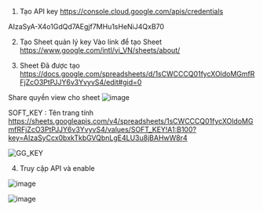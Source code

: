 
1) Tạo API key
https://console.cloud.google.com/apis/credentials

AIzaSyA-X4o1GdQd7AEgjf7MHu1sHeNiJ4QxB70

2) Tạo Sheet quản lý key
Vào link để tạo Sheet
https://www.google.com/intl/vi_VN/sheets/about/

3) Sheet Đã được tạo
https://docs.google.com/spreadsheets/d/1sCWCCCQ01fycXOldoMGmfRFjZcO3PtPJJY6v3YvyvS4/edit#gid=0

Share quyền view cho sheet
![image](https://user-images.githubusercontent.com/90098009/132624517-1ec13a10-1ff7-4f45-aa10-2d3702b212f1.png)


SOFT_KEY : Tên trang tính
https://sheets.googleapis.com/v4/spreadsheets/1sCWCCCQ01fycXOldoMGmfRFjZcO3PtPJJY6v3YvyvS4/values/SOFT_KEY!A1:B100?key=AIzaSyCcx0bxkTkbGVQbnLgE4LU3u8jBAHwW8r4

![GG_KEY](https://user-images.githubusercontent.com/90098009/132095430-c0ef3054-e0c3-485b-86d7-f9c746739fc8.png)

4)  Truy cập API và enable 


![image](https://user-images.githubusercontent.com/90098009/132623727-997e57a4-e362-4fe6-bba5-ba2f739700fb.png)



![image](https://user-images.githubusercontent.com/90098009/132623638-2ea625f7-3482-480d-a351-97c1fd4e4d63.png)

